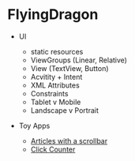 # FlyingDragon


* UI
  - static resources
  - ViewGroups (Linear, Relative)
  - View (TextView, Button)
  - Acvitity + Intent
  - XML Attributes 
  - Constraints 
  - Tablet v Mobile 
  - Landscape v Portrait 
  
* Toy Apps
  - [Articles with a scrollbar](https://lh3.googleusercontent.com/-9v5kYyPjA9E/XZTOzw-KFrI/AAAAAAAAINw/0L-_S1ghGF0I70FBV_JqIBSNJL6koojJwCK8BGAsYHg/s0/2019-10-02.png)
  - [Click Counter](https://lh3.googleusercontent.com/-L5lU3tmGTYM/XZTPDyOFpkI/AAAAAAAAIN4/CerE5A-5STwxFcrTXSbUFBzpGHU_qOgrQCK8BGAsYHg/s0/2019-10-02.png)
